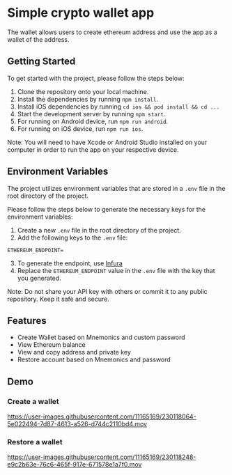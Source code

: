 # Simple crypto wallet app

The wallet allows users to create ethereum address and use the app as a wallet of the address.

## Getting Started

To get started with the project, please follow the steps below:

1. Clone the repository onto your local machine.
2. Install the dependencies by running `npm install`.
3. Install iOS dependencies by running `cd ios && pod install && cd ...`
4. Start the development server by running `npm start`.
5. For running on Android device, run `npm run android`.
6. For running on iOS device, run `npm run ios`.

Note: You will need to have Xcode or Android Studio installed on your computer in order to run the app on your respective device.

## Environment Variables

The project utilizes environment variables that are stored in a `.env` file in the root directory of the project.

Please follow the steps below to generate the necessary keys for the environment variables:

1. Create a new `.env` file in the root directory of the project.
2. Add the following keys to the `.env` file:

```
ETHEREUM_ENDPOINT=
```

3. To generate the endpoint, use [Infura](https://docs.infura.io/infura/getting-started)
4. Replace the `ETHEREUM_ENDPOINT` value in the `.env` file with the key that you generated.

Note: Do not share your API key with others or commit it to any public repository. Keep it safe and secure.

## Features

- Create Wallet based on Mnemonics and custom password
- View Ethereum balance
- View and copy address and private key
- Restore account based on Mnemonics and password

## Demo

### Create a wallet

https://user-images.githubusercontent.com/11165169/230118064-5e022494-7d87-4613-a526-d744c2110bd4.mov

### Restore a wallet

https://user-images.githubusercontent.com/11165169/230118248-e9c2b63e-76c6-465f-917e-671578e1a7f0.mov


